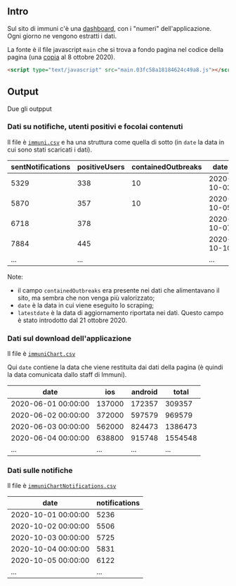 ## Intro

Sul sito di immuni c'è una [dashboard](https://www.immuni.italia.it/dashboard.html), con i "numeri" dell'applicazione.
<br>
Ogni giorno ne vengono estratti i dati.

La fonte è il file javascript `main` che si trova a fondo pagina nel codice della pagina (una [copia](https://web.archive.org/web/20201007152945/https://www.immuni.italia.it/main.03fc58a18184624c49a8.js) al 8 ottobre 2020).

```html
<script type="text/javascript" src="main.03fc58a18184624c49a8.js"></script><script type="text/javascript" src="chart.03fc58a18184624c49a8.js"></script></body>
```

## Output

Due gli outpput

### Dati su notifiche, utenti positivi e focolai contenuti

Il file è [`immuni.csv`](processing/immuni.csv) e ha una struttura come quella di sotto (in `date` la data in cui sono stati scaricati i dati).

| sentNotifications | positiveUsers | containedOutbreaks | date | latestdate |
| --- | --- | --- | --- | --- |
| 5329 | 338 | 10 | 2020-10-03 |  |
| 5870 | 357 | 10 | 2020-10-05 |  |
| 6718 | 378 |  | 2020-10-07 |  |
| 7884 | 445 |  | 2020-10-10 | 2020-10-09 |
| ... | ... |  | ... | ... |

Note:

- il campo `containedOutbreaks` era presente nei dati che alimentavano il sito, ma sembra che non venga più valorizzato;
- `date` è la data in cui viene eseguito lo scraping;
- `latestdate` è la data di aggiornamento riportata nei dati. Questo campo è stato introdotto dal 21 ottobre 2020.

### Dati sul download dell'applicazione

Il file è [`immuniChart.csv`](processing/immuniChart.csv)

Qui `date` contiene la data che viene restituita dai dati della pagina (è quindi la data comunicata dallo staff di Immuni).

| date | ios | android | total |
| --- | --- | --- | --- |
| 2020-06-01 00:00:00 | 137000 | 172357 | 309357 |
| 2020-06-02 00:00:00 | 372000 | 597579 | 969579 |
| 2020-06-03 00:00:00 | 562000 | 824473 | 1386473 |
| 2020-06-04 00:00:00 | 638800 | 915748 | 1554548 |
| ... | ... | ... | ... |


### Dati sulle notifiche

Il file è [`immuniChartNotifications.csv`](processing/immuniChartNotifications.csv)

| date | notifications |
| --- | --- |
| 2020-10-01 00:00:00 | 5236 |
| 2020-10-02 00:00:00 | 5506 |
| 2020-10-03 00:00:00 | 5725 |
| 2020-10-04 00:00:00 | 5831 |
| 2020-10-05 00:00:00 | 6122 |
| ... | ... |
